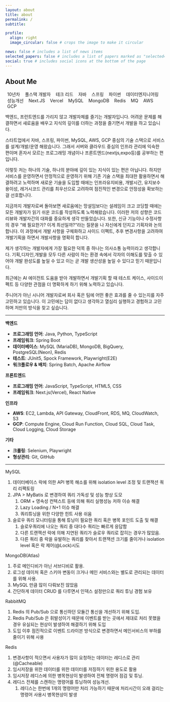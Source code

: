```yaml
---
layout: about
title: about
permalink: /
subtitle:

profile:
  align: right
  image_circular: false # crops the image to make it circular

news: false # includes a list of news items
selected_papers: false # includes a list of papers marked as "selected={true}"
social: true # includes social icons at the bottom of the page
---
```


## About Me

<span class="badge font-weight-bold primary-color text-uppercase align-middle" style=" padding: 4px 6px;">10년차</span>
<span class="badge font-weight-bold primary-color text-uppercase align-middle" style=" padding: 4px 6px;">풀스택 개발자</span>
<span class="badge font-weight-bold primary-color text-uppercase align-middle" style=" padding: 4px 6px;">테크 리드</span>
<span class="badge font-weight-bold primary-color text-uppercase align-middle" style=" padding: 4px 6px;">자바</span>
<span class="badge font-weight-bold primary-color text-uppercase align-middle" style=" padding: 4px 6px;">스프링</span>
<span class="badge font-weight-bold primary-color text-uppercase align-middle" style=" padding: 4px 6px;">파이썬</span>
<span class="badge font-weight-bold primary-color text-uppercase align-middle" style=" padding: 4px 6px;">데이터엔지니어링</span>
<span class="badge font-weight-bold primary-color text-uppercase align-middle" style=" padding: 4px 6px;">성능개선</span>
<span class="badge font-weight-bold primary-color text-uppercase align-middle" style=" padding: 4px 6px;">Next.JS</span>
<span class="badge font-weight-bold primary-color text-uppercase align-middle" style=" padding: 4px 6px;">Vercel</span>
<span class="badge font-weight-bold primary-color text-uppercase align-middle" style=" padding: 4px 6px;">MySQL</span>
<span class="badge font-weight-bold primary-color text-uppercase align-middle" style=" padding: 4px 6px;">MongoDB</span>
<span class="badge font-weight-bold primary-color text-uppercase align-middle" style=" padding: 4px 6px;">Redis</span>
<span class="badge font-weight-bold primary-color text-uppercase align-middle" style=" padding: 4px 6px;">MQ</span>
<span class="badge font-weight-bold primary-color text-uppercase align-middle" style=" padding: 4px 6px;">AWS</span>
<span class="badge font-weight-bold primary-color text-uppercase align-middle" style=" padding: 4px 6px;">GCP</span>

백엔드, 프런트엔드를 가리지 않고 개발자체를 즐기는 개발자입니다. 어려운 문제를 해결하면서 새로움을 배우고 지식의 깊이를 더하는 과정을 즐기면서 개발을 하고 있습니다.

스타트업에서 자바, 스프링, 파이썬, MySQL, AWS, GCP 중심의 기술 스택으로 서비스를 설계/개발/운영 해왔습니다. 그래서 서버와 클라우드 중심의 인프라 관리에 익숙한 편이며 혼자서 모르는 프로그래밍 개념이나 프론트엔드(nextjs,expo등)를 공부하는 편입니다.

이렇듯 저는 하나의 기술, 하나의 분야에 깊이 있는 지식이 있는 편은 아닙니다. 하지만 서비스를 운영하면서 안정적으로 운영하기 위해 기존 기술 스택을 최대한 활용하면서 해결하려고 노력하며 새로운 기술을 도입할 때에는 인프라유지비용, 개발시간, 유지보수 용이성, 레거시코드 관리를 최우선으로 고려하여 점진적인 변경으로 안정성을 확보하는 걸 선호합니다.

지금까지 개발자로써 돌아보면 새로움에는 망설임보다는 설레임이 크고 코딩할 때에는 모든 개발자가 읽기 쉬운 코드를 작성하도록 노력해왔습니다. 이러한 저의 성향은 코드리뷰와 개발자간의 대화를 중요하게 생각 만들었습니다. 또한, 신규 기능이나 수정사항의 경우 “왜 필요한가? 이게 최선일까?“라는 질문을 나 자신에게 던지고 기획자와 논의합니다. 이 과정에서 개발 사항을 구체화하고 사이드 이펙트, 추후 변경사항을 고려하여 개발기획을 하면서 개발사항을 명확히 합니다.

제가 생각하는 개발자에게 가장 필요한 덕목 중 하나는 의사소통 능력이라고 생각합니다. 기획,디자인,개발을 모두 다른 사람이 하는 환경 속에서 각자의 이해도를 맞출 수 있어야 개발 완성도를 높일 수 있고 이는 곧 개발 생산성을 높일 수 있다고 믿기 때문입니다. 

최근에는 AI 에이전트 도움을 받아 개발하면서 개발기획 할 때 테스트 케이스, 사이드이펙트 등 다양한 관점을 더 명확하게 하기 위해 노력하고 있습니다.

주니어가 아닌 시니어 개발자로써 회사 혹은 팀에 어떤 좋은 효과를 줄 수 있는지를 자주 고민하고 있습니다. 이 고민에는 답이 없다고 생각하고 열심리 실행하고 경험하고 고민하며 저만의 방식을 찾고 싶습니다.

---

**백엔드**

- **프로그래밍 언어**: Java, Python, TypeScript
- **프레임워크**: Spring Boot
- **데이터베이스**: MySQL (MariaDB), MongoDB, BigQuery, PostgreSQL(Neon), Redis
- **테스트**: JUnit5, Spock Framework, Playwright(E2E)
- **워크플로우 & 배치**: Spring Batch, Apache Airflow

**프론트엔드**

- **프로그래밍 언어**: JavaScript, TypeScript, HTML5, CSS
- **프레임워크**: Next.js(Vercel), React Native

**인프라**

- **AWS**: EC2, Lambda, API Gateway, CloudFront, RDS, MQ, CloudWatch, S3
- **GCP**: Compute Engine, Cloud Run Function, Cloud SQL, Cloud Task, Cloud Logging, Cloud Storage

**기타**

- **크롤링**: Selenium, Playwright
- **형상관리**: Git, GitHub

---

MySQL
1. 데이터베이스 락에 의한 API 병목 해소를 위해 isolation level 조정 및 트랜잭션 쿼리 리팩토링
2. JPA > MyBatis 로 변경하여 쿼리 가독성 및 성능 향상 도모
    1. ORM + 영속성 컨텍스트 등에 의해 쿼리 실행성능 저하 이슈 해결
    2. Lazy Loading / N+1 이슈 해결
    3. 쿼리튜닝을 위한 다양한 힌트 사용 쉬움
3. 슬로우 쿼리 모니터링을 통해 튜닝이 필요한 쿼리 혹은 병목 포인트 도출 및 해결
    1. 슬로우쿼리에 나오는 쿼리 중 대다수 쿼리는 빠르게 응답함
    2. 다른 트랜잭션 락에 의해 지연된 쿼리가 슬로우 쿼리로 잡히는 경우가 많았음.
    3. 다른 쿼리 중 락을 유발하는 쿼리를 찾아서 트랜잭션 크기를 줄이거나 isolation level 혹은 락 제어(@Lock)시도

MongoDB(Atlas)
1. 주로 메인디비가 아닌 서브디비로 활용.
2. 로그성 데이처 혹은 스키마 변동이 크거나 메인 서비스와는 별도로 관리되는 데이터를 위해 사용.
3. MySQL 만큼 많이 다뤄보진 않았음
4. 간단하게 데이터 CRUD 를 다루면서 인덱스 설정만으로 쿼리 튜닝 경험 보유

RabbitMQ
1. Redis 의 Pub/Sub 으로 통신하던 모듈간 통신을 개선하기 위해 도입.
2. Redis Pub/Sub 은 휘발성이기 때문에 이벤트를 받는 곳에서 제대로 처리 못했을 경우 유실되는 현상이 발생하여 해결하기 위해 도입
3. 도입 이후 점진적으로 이벤트 드라이븐 방식으로 변경하면서 메인서비스의 부하를 줄이기 위해 사용

Redis
1. 변경사항이 적으면서 사용자가 많이 요청하는 데이터는 레디스로 관리(@Cacheable)
2. 임시저장을 위한 데이터를 위한 데이터를 저징하기 위한 용도로 활용
3. 임시저장 레디스에 의한 병목현상이 발생하여 전체 명령어 점검 및 튜닝.
4. 레디스 전체를 스캔하는 명령어를 튜닝하여 성능개선.
    1. 레디스는 한번에 1개의 명령어만 처리 가능하기 때문에 처리시간이 오래 걸리는 명령어 사용시 병목현상이 발생
